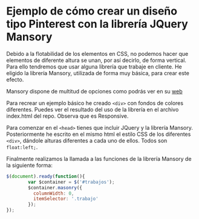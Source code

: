 Ejemplo de cómo crear un diseño tipo Pinterest con la librería JQuery Mansory
===============

Debido a la flotabilidad de los elementos en CSS, no podemos hacer que elementos de diferente altura se unan, por así decirlo, de forma vertical. Para ello tendremos que usar alguna librería que trabaje en cliente. He eligido la librería Mansory, utilizada de forma muy básica, para crear este efecto.

Mansory dispone de multitud de opciones como podrás ver en su [web](http://masonry.desandro.com/)

Para recrear un ejemplo básico he creado `<div>` con fondos de colores diferentes.
Puedes ver el resultado del uso de la librería en el archivo index.html del repo. Observa que es Responsive. 

Para comenzar en el `<head>` tienes que incluir JQuery y la librería Mansory. 
Posteriormente he escrito en el mismo html el estilo CSS de los diferentes `<div>`, dándole alturas diferentes a cada uno de ellos. Todos son `float:left;`. 

Finalmente realizamos la llamada a las funciones de la librería Mansory de la siguiente forma: 

```javascript
$(document).ready(function(){
		var $container = $('#trabajos');
		$container.masonry({
		  columnWidth: 0,
		  itemSelector: '.trabajo'
		});
});
```


